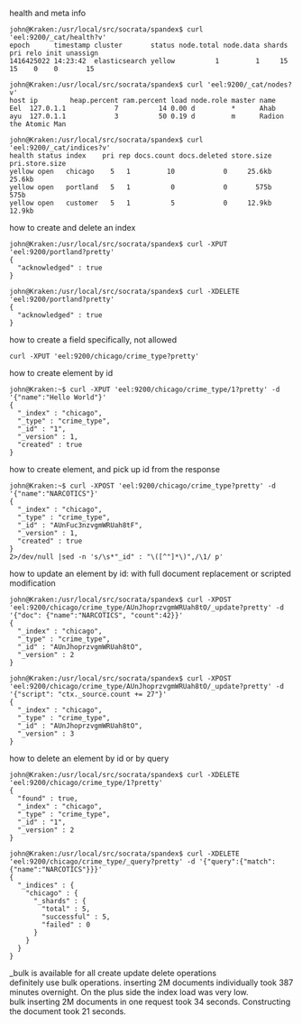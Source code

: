 health and meta info  
```
john@Kraken:/usr/local/src/socrata/spandex$ curl 'eel:9200/_cat/health?v'
epoch      timestamp cluster       status node.total node.data shards pri relo init unassign 
1416425022 14:23:42  elasticsearch yellow          1         1     15  15    0    0       15 

john@Kraken:/usr/local/src/socrata/spandex$ curl 'eel:9200/_cat/nodes?v'
host ip        heap.percent ram.percent load node.role master name                  
Eel  127.0.1.1            7          14 0.00 d         *      Ahab                  
ayu  127.0.1.1            3          50 0.19 d         m      Radion the Atomic Man 

john@Kraken:/usr/local/src/socrata/spandex$ curl 'eel:9200/_cat/indices?v'
health status index    pri rep docs.count docs.deleted store.size pri.store.size 
yellow open   chicago    5   1         10            0     25.6kb         25.6kb 
yellow open   portland   5   1          0            0       575b           575b 
yellow open   customer   5   1          5            0     12.9kb         12.9kb 
```

how to create and delete an index 
```
john@Kraken:/usr/local/src/socrata/spandex$ curl -XPUT 'eel:9200/portland?pretty'
{
  "acknowledged" : true
}

john@Kraken:/usr/local/src/socrata/spandex$ curl -XDELETE 'eel:9200/portland?pretty'
{
  "acknowledged" : true
}
```

how to create a field specifically, not allowed  
```
curl -XPUT 'eel:9200/chicago/crime_type?pretty'
```

how to create element by id  
```
john@Kraken:~$ curl -XPUT 'eel:9200/chicago/crime_type/1?pretty' -d '{"name":"Hello World"}'
{
  "_index" : "chicago",
  "_type" : "crime_type",
  "_id" : "1",
  "_version" : 1,
  "created" : true
}
```

how to create element, and pick up id from the response  
```
john@Kraken:~$ curl -XPOST 'eel:9200/chicago/crime_type?pretty' -d '{"name":"NARCOTICS"}'
{
  "_index" : "chicago",
  "_type" : "crime_type",
  "_id" : "AUnFuc3nzvgmWRUah8tF",
  "_version" : 1,
  "created" : true
}
2>/dev/null |sed -n 's/\s*"_id" : "\([^"]*\)",/\1/ p'
```

how to update an element by id: with full document replacement or scripted modification  
```
john@Kraken:/usr/local/src/socrata/spandex$ curl -XPOST 'eel:9200/chicago/crime_type/AUnJhoprzvgmWRUah8tO/_update?pretty' -d '{"doc": {"name":"NARCOTICS", "count":42}}'
{
  "_index" : "chicago",
  "_type" : "crime_type",
  "_id" : "AUnJhoprzvgmWRUah8tO",
  "_version" : 2
}

john@Kraken:/usr/local/src/socrata/spandex$ curl -XPOST 'eel:9200/chicago/crime_type/AUnJhoprzvgmWRUah8tO/_update?pretty' -d '{"script": "ctx._source.count += 27"}'
{
  "_index" : "chicago",
  "_type" : "crime_type",
  "_id" : "AUnJhoprzvgmWRUah8tO",
  "_version" : 3
}
```

how to delete an element by id or by query  
```
john@Kraken:/usr/local/src/socrata/spandex$ curl -XDELETE 'eel:9200/chicago/crime_type/1?pretty'
{
  "found" : true,
  "_index" : "chicago",
  "_type" : "crime_type",
  "_id" : "1",
  "_version" : 2
}

john@Kraken:/usr/local/src/socrata/spandex$ curl -XDELETE 'eel:9200/chicago/crime_type/_query?pretty' -d '{"query":{"match":{"name":"NARCOTICS"}}}'
{
  "_indices" : {
    "chicago" : {
      "_shards" : {
        "total" : 5,
        "successful" : 5,
        "failed" : 0
      }
    }
  }
}
```

_bulk is available for all create update delete operations  
definitely use bulk operations. inserting 2M documents individually took 387 minutes overnight. On the plus side the index load was very low.  
bulk inserting 2M documents in one request took 34 seconds. Constructing the document took 21 seconds.  
